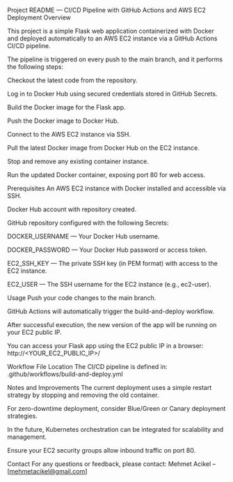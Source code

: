 Project README — CI/CD Pipeline with GitHub Actions and AWS EC2 Deployment
Overview

This project is a simple Flask web application containerized with Docker and deployed automatically to an AWS EC2 instance via a GitHub Actions CI/CD pipeline.

The pipeline is triggered on every push to the main branch, and it performs the following steps:

Checkout the latest code from the repository.

Log in to Docker Hub using secured credentials stored in GitHub Secrets.

Build the Docker image for the Flask app.

Push the Docker image to Docker Hub.

Connect to the AWS EC2 instance via SSH.

Pull the latest Docker image from Docker Hub on the EC2 instance.

Stop and remove any existing container instance.

Run the updated Docker container, exposing port 80 for web access.

Prerequisites
An AWS EC2 instance with Docker installed and accessible via SSH.

Docker Hub account with repository created.

GitHub repository configured with the following Secrets:

DOCKER_USERNAME — Your Docker Hub username.

DOCKER_PASSWORD — Your Docker Hub password or access token.

EC2_SSH_KEY — The private SSH key (in PEM format) with access to the EC2 instance.

EC2_USER — The SSH username for the EC2 instance (e.g., ec2-user).

Usage
Push your code changes to the main branch.

GitHub Actions will automatically trigger the build-and-deploy workflow.

After successful execution, the new version of the app will be running on your EC2 public IP.

You can access your Flask app using the EC2 public IP in a browser:
http://<YOUR_EC2_PUBLIC_IP>/

Workflow File Location
The CI/CD pipeline is defined in:
.github/workflows/build-and-deploy.yml

Notes and Improvements
The current deployment uses a simple restart strategy by stopping and removing the old container.

For zero-downtime deployment, consider Blue/Green or Canary deployment strategies.

In the future, Kubernetes orchestration can be integrated for scalability and management.

Ensure your EC2 security groups allow inbound traffic on port 80.

Contact
For any questions or feedback, please contact:
Mehmet Acikel – [mehmetacikel@gmail.com]



